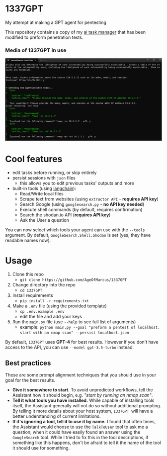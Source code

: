 # 1337GPT
My attempt at making a GPT agent for pentesting

This repository contains a copy of my [ai task manager](https://replit.com/@MarcusWeinberger/ai-task-manager) that has been modified to preform penetration tests. 

### Media of 1337GPT in use

![media/talking_to_user_and_retrying_nmap_scan.png](media/talking_to_user_and_retrying_nmap_scan.png)

# Cool features

* edit tasks before running, or skip entirely
* persist sessions with `json` files
    * this allows you to edit previous tasks' outputs and more
* built-in tools (using [langchain](https://python.langchain.com)):
    * Read/Write local files
    * Scrape text from websites (using `extractor API` - **requires API key**)
    * Search Google (using `googlesearch.py` - **no API key needed**)
    * Execute shell commands (by default, requires confirmation)
    * Search the shodan.io API (**requires API key**)
    * Ask the User a question

You can now select which tools your agent can use with the `--tools` argument. By default, `GoogleSearch,Shell,Shodan` is set (yes, they have readable names now).

# Usage

1. Clone this repo
    * `git clone https://github.com/AgeOfMarcus/1337GPT`
2. Change directory into the repo
    * `cd 1337GPT`
3. Install requirements
    * `pip install -r requirements.txt`
4. Make a `.env` file (using the provided template)
    * `cp .env.example .env`
    * edit the file and add your keys
5. Run the `main.py` file (use `--help` to see full list of arguments)
    * example: `python main.py --goal "preform a pentest of localhost. start with an nmap scan" --persist localhost.json`

By default, `1337GPT` uses **GPT-4** for best results. However if you don't have access to the API, you can use `--model gpt-3.5-turbo` instead.

## Best practices

These are some prompt alignment techniques that you should use in your goal for the best results.

* **Give it somewhere to start.** To avoid unpredicted workflows, tell the Assistant how it should begin, e.g. *"start by running an nmap scan"*. 
* **Tell it what tools you have installed.** While capable of installing tools itself, the Assistant generally will not do so without additional prompting. By telling it more details about your host system, `1337GPT `will have a better understanding of current limitations.
* **If it's ignoring a tool, tell it to use it by name.** I found that often times, the Assistant would choose to use the `TalkToUser` tool to ask me a question, when it could have easily found an answer using the `GoogleSearch` tool. While I tried to fix this in the tool descriptions, if something like this happens, don't be afraid to tell it the name of the tool it should use for something.